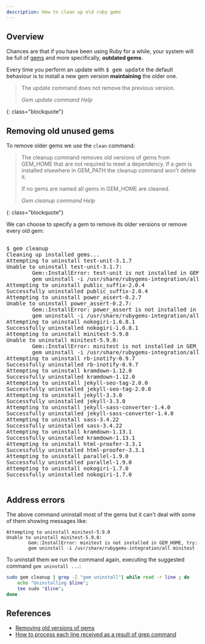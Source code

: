 ```yaml
---
description: How to clean up old ruby gems
---
```


## Overview

Chances are that if you have been using Ruby for a while, your system
will be full of [gems](https://rubygems.org/) and more specifically,
**outdated gems**.

Every time you perform an update with <kbd>$ gem update</kbd> the
default behaviour is to install a new gem version **maintaining** the
older one.

> The update command does not remove the previous version. 
> 
> <footer class="blockquote-footer"> <cite>Gem update command Help</cite></footer>
{: class="blockquote"}

## Removing old unused gems

To remove older gems we use the `clean` command:

> The cleanup command removes old versions of gems from GEM_HOME that
> are not required to meet a dependency.  If a gem is installed
> elsewhere in GEM_PATH the cleanup command won't delete it.
>
> If no gems are named all gems in GEM_HOME are cleaned.
> 
> <footer class="blockquote-footer"> <cite>Gem cleanup command Help</cite></footer>
{: class="blockquote"}

We can choose to specify a gem to remove its older versions or remove
every old gem:

<pre class="shell">
<samp>
<span class="shell-prompt">$</span> <kbd>gem cleanup</kbd>
Cleaning up installed gems...
Attempting to uninstall test-unit-3.1.7
Unable to uninstall test-unit-3.1.7:
        Gem::InstallError: test-unit is not installed in GEM_HOME, try:
        gem uninstall -i /usr/share/rubygems-integration/all test-unit
Attempting to uninstall public_suffix-2.0.4
Successfully uninstalled public_suffix-2.0.4
Attempting to uninstall power_assert-0.2.7
Unable to uninstall power_assert-0.2.7:
        Gem::InstallError: power_assert is not installed in GEM_HOME, try:
        gem uninstall -i /usr/share/rubygems-integration/all power_assert
Attempting to uninstall nokogiri-1.6.8.1
Successfully uninstalled nokogiri-1.6.8.1
Attempting to uninstall minitest-5.9.0
Unable to uninstall minitest-5.9.0:
        Gem::InstallError: minitest is not installed in GEM_HOME, try:
        gem uninstall -i /usr/share/rubygems-integration/all minitest
Attempting to uninstall rb-inotify-0.9.7
Successfully uninstalled rb-inotify-0.9.7
Attempting to uninstall kramdown-1.12.0
Successfully uninstalled kramdown-1.12.0
Attempting to uninstall jekyll-seo-tag-2.0.0
Successfully uninstalled jekyll-seo-tag-2.0.0
Attempting to uninstall jekyll-3.3.0
Successfully uninstalled jekyll-3.3.0
Attempting to uninstall jekyll-sass-converter-1.4.0
Successfully uninstalled jekyll-sass-converter-1.4.0
Attempting to uninstall sass-3.4.22
Successfully uninstalled sass-3.4.22
Attempting to uninstall kramdown-1.13.1
Successfully uninstalled kramdown-1.13.1
Attempting to uninstall html-proofer-3.3.1
Successfully uninstalled html-proofer-3.3.1
Attempting to uninstall parallel-1.9.0
Successfully uninstalled parallel-1.9.0
Attempting to uninstall nokogiri-1.7.0
Successfully uninstalled nokogiri-1.7.0
</samp>
</pre>

## Address errors

The above command uninstall most of the gems but it can't deal with
some of them showing messages like: 

	Attempting to uninstall minitest-5.9.0
	Unable to uninstall minitest-5.9.0:
			Gem::InstallError: minitest is not installed in GEM_HOME, try:
			gem uninstall -i /usr/share/rubygems-integration/all minitest

To uninstall them we run the command again, executing the suggested
command `gem uninstall ...`:

~~~ bash
sudo gem cleanup | grep -Z "gem uninstall"| while read -r line ; do 
    echo "Uninstalling $line"; 
	tee sudo "$line"; 
done
~~~

## References

- [Removing old versions of gems](https://stackoverflow.com/q/27933683/1165509)
- [How to process each line received as a result of grep command](https://stackoverflow.com/a/16318005/1165509)

